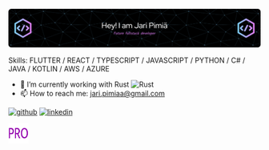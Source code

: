 ![Screenshot](github-header-image.png)

Skills: FLUTTER / REACT / TYPESCRIPT / JAVASCRIPT / PYTHON / C# / JAVA / KOTLIN / AWS / AZURE

- 🌱 I’m currently working with Rust ![Rust](https://www.rust-lang.org/logos/rust-logo-512x512.png)
- 📫 How to reach me: jari.pimiaa@gmail.com 
 


[<img src='https://cdn.jsdelivr.net/npm/simple-icons@3.0.1/icons/github.svg' alt='github' height='40'>](https://github.com/JPimia)  [<img src='https://cdn.jsdelivr.net/npm/simple-icons@3.0.1/icons/linkedin.svg' alt='linkedin' height='40'>](https://www.linkedin.com/in/jari-pimia/)  

<a href='https://github.com/pricing'><img src='https://raw.githubusercontent.com/acervenky/animated-github-badges/master/assets/pro.gif' width='40' height='40'></a> 

